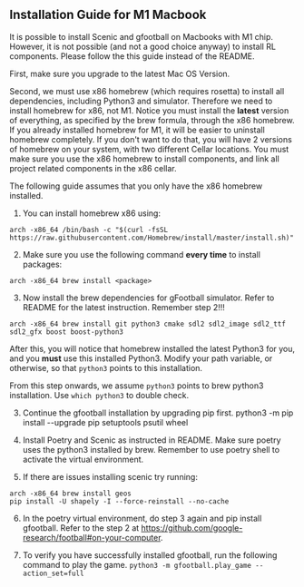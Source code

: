 ## Installation Guide for M1 Macbook
It is possible to install Scenic and gfootball on Macbooks with M1 chip. However, it is not possible (and not a good choice anyway) to install RL components. Please follow the this guide instead of the README. 

First, make sure you upgrade to the latest Mac OS Version.

Second, we must use x86 homebrew (which requires rosetta) to install all dependencies, including Python3 and simulator. Therefore we need to install homebrew for x86, not M1. Notice you must install the **latest** version of everything, as specified by the brew formula, through the x86 homebrew. If you already installed homebrew for M1, it will be easier to uninstall homebrew completely. If you don't want to do that, you will have 2 versions of homebrew on your system, with two different Cellar locations. You must make sure you use the x86 homebrew to install components, and link all project related components in the x86 cellar.

The following guide assumes that you only have the x86 homebrew installed. 
1.  You can install homebrew x86 using: 
```
arch -x86_64 /bin/bash -c "$(curl -fsSL https://raw.githubusercontent.com/Homebrew/install/master/install.sh)"
```
2. Make sure you use the following command **every time** to install packages:
```
arch -x86_64 brew install <package>
```
3. Now install the brew dependencies for gFootball simulator. Refer to README for the latest instruction. Remember step 2!!!
```
arch -x86_64 brew install git python3 cmake sdl2 sdl2_image sdl2_ttf sdl2_gfx boost boost-python3
```
After this, you will notice that homebrew installed the latest Python3 for you, and you **must** use this installed Python3. Modify your path variable, or otherwise, so that `python3` points to this installation.

From this step onwards, we assume `python3` points to brew python3 installation. Use `which python3` to double check.

3. Continue the gfootball installation by upgrading pip first.
python3 -m pip install --upgrade pip setuptools psutil wheel

4. Install Poetry and Scenic as instructed in README. Make sure poetry uses the python3 installed by brew. Remember to use poetry shell to activate the virtual environment.

5. If there are issues installing scenic try running: 
```
arch -x86_64 brew install geos
pip install -U shapely -I --force-reinstall --no-cache
```

6. In the poetry virtual environment, do step 3 again and pip install gfootball. Refer to the step 2 at https://github.com/google-research/football#on-your-computer.

7. To verify you have successfully installed gfootball, run the following command to play the game.
```python3 -m gfootball.play_game --action_set=full```




